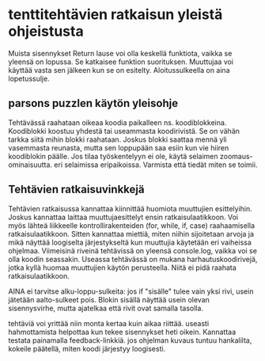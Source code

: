 # tenttitehtävien ratkaisun yleistä ohjeistusta
Muista sisennykset
Return lause voi olla keskellä funktiota, vaikka se yleensä on lopussa. Se katkaisee funktion suorituksen. 
Muuttujaa voi käyttää vasta sen jälkeen kun se on esitelty. 
Aloitussulkeella on aina lopetussulje. 

## parsons puzzlen käytön yleisohje 
Tehtävässä raahataan oikeaa koodia paikalleen ns. koodiblokkeina. Koodiblokki koostuu yhdestä tai useammasta koodirivistä. Se on vähän tarkka siitä mihin blokki raahataan. Joskus blokki saattaa mennä yli vasemmasta reunasta, mutta sen loppupään saa esiin kun vie hiiren koodiblokin päälle. 
Jos tilaa työskentelyyn ei ole, käytä selaimen zoomaus-ominaisuutta. eri selaimissa eripaikoissa. Varmista että tiedät miten se toimii. 
## Tehtävien ratkaisuvinkkejä
Tehtävien ratkaisussa kannattaa kiinnittää huomiota muuttujien esittelyihin. Joskus kannattaa laittaa muuttujaesittelyt ensin ratkaisulaatikkoon. Voi myös lähteä liikkeelle kontrollirakenteiden (for, while, if, case) raahaamisella ratkaisulaatikkoon. 
Sitten kannattaa miettiä, miten niihin sijoitetaan arvoja ja mikä näyttää loogiselta järjestykseltä kun muuttujia käytetään eri vaiheissa ohjelmaa. 
Viimeisinä riveinä tehtävissä on yleensä console.log, vaikka voi se olla koodin seassakin. Useassa tehtävässä on mukana harhautuskoodirivejä, 
jotka kyllä huomaa muuttujien käytön perusteella. Niitä ei pidä raahata ratkaisulaatikkoon. 

AINA ei tarvitse alku-loppu-sulkeita: jos if "sisälle" tulee vain yksi rivi, usein jätetään aalto-sulkeet pois. Blokin sisällä näyttää usein olevan sisennysvirhe, 
mutta ajatelkaa että rivit ovat samalla tasolla.

tehtäviä voi yrittää niin monta kertaa kuin aikaa riittää. useasti hahmottamista helpottaa kun tekee sisennykset heti oikein. 
Kannattaa testata painamalla feedback-linkkiä. jos ohjelman kuvaus tuntuu hankalilta, kokeile päätellä, miten koodi järjestyy loogisesti. 

